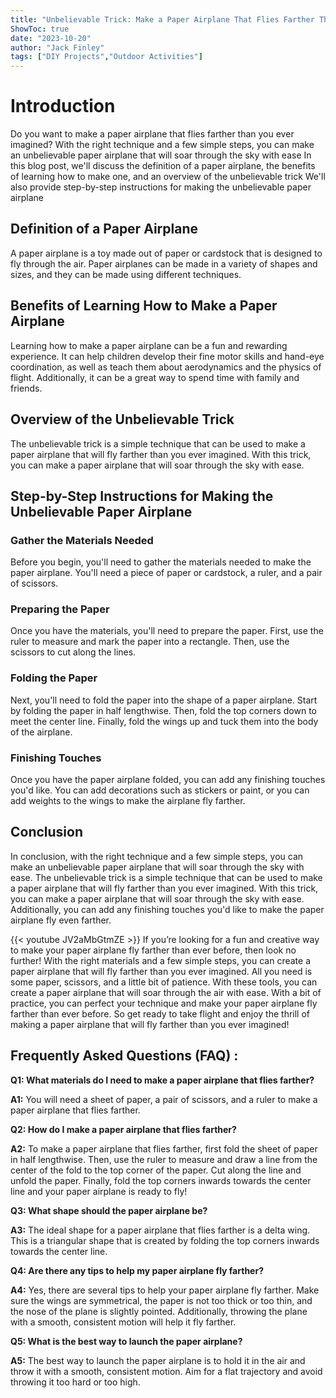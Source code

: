 ```yaml
---
title: "Unbelievable Trick: Make a Paper Airplane That Flies Farther Than You Ever Imagined!"
ShowToc: true 
date: "2023-10-20"
author: "Jack Finley" 
tags: ["DIY Projects","Outdoor Activities"]
---
```

# Introduction

Do you want to make a paper airplane that flies farther than you ever imagined? With the right technique and a few simple steps, you can make an unbelievable paper airplane that will soar through the sky with ease In this blog post, we'll discuss the definition of a paper airplane, the benefits of learning how to make one, and an overview of the unbelievable trick We'll also provide step-by-step instructions for making the unbelievable paper airplane

## Definition of a Paper Airplane

A paper airplane is a toy made out of paper or cardstock that is designed to fly through the air. Paper airplanes can be made in a variety of shapes and sizes, and they can be made using different techniques.

## Benefits of Learning How to Make a Paper Airplane

Learning how to make a paper airplane can be a fun and rewarding experience. It can help children develop their fine motor skills and hand-eye coordination, as well as teach them about aerodynamics and the physics of flight. Additionally, it can be a great way to spend time with family and friends.

## Overview of the Unbelievable Trick

The unbelievable trick is a simple technique that can be used to make a paper airplane that will fly farther than you ever imagined. With this trick, you can make a paper airplane that will soar through the sky with ease.

## Step-by-Step Instructions for Making the Unbelievable Paper Airplane

### Gather the Materials Needed

Before you begin, you'll need to gather the materials needed to make the paper airplane. You'll need a piece of paper or cardstock, a ruler, and a pair of scissors.

### Preparing the Paper

Once you have the materials, you'll need to prepare the paper. First, use the ruler to measure and mark the paper into a rectangle. Then, use the scissors to cut along the lines.

### Folding the Paper

Next, you'll need to fold the paper into the shape of a paper airplane. Start by folding the paper in half lengthwise. Then, fold the top corners down to meet the center line. Finally, fold the wings up and tuck them into the body of the airplane.

### Finishing Touches

Once you have the paper airplane folded, you can add any finishing touches you'd like. You can add decorations such as stickers or paint, or you can add weights to the wings to make the airplane fly farther.

## Conclusion

In conclusion, with the right technique and a few simple steps, you can make an unbelievable paper airplane that will soar through the sky with ease. The unbelievable trick is a simple technique that can be used to make a paper airplane that will fly farther than you ever imagined. With this trick, you can make a paper airplane that will soar through the sky with ease. Additionally, you can add any finishing touches you'd like to make the paper airplane fly even farther.

{{< youtube JV2aMbGtmZE >}} 
If you’re looking for a fun and creative way to make your paper airplane fly farther than ever before, then look no further! With the right materials and a few simple steps, you can create a paper airplane that will fly farther than you ever imagined. All you need is some paper, scissors, and a little bit of patience. With these tools, you can create a paper airplane that will soar through the air with ease. With a bit of practice, you can perfect your technique and make your paper airplane fly farther than ever before. So get ready to take flight and enjoy the thrill of making a paper airplane that will fly farther than you ever imagined!

## Frequently Asked Questions (FAQ) :
**Q1: What materials do I need to make a paper airplane that flies farther?**

**A1:** You will need a sheet of paper, a pair of scissors, and a ruler to make a paper airplane that flies farther.

**Q2: How do I make a paper airplane that flies farther?**

**A2:** To make a paper airplane that flies farther, first fold the sheet of paper in half lengthwise. Then, use the ruler to measure and draw a line from the center of the fold to the top corner of the paper. Cut along the line and unfold the paper. Finally, fold the top corners inwards towards the center line and your paper airplane is ready to fly!

**Q3: What shape should the paper airplane be?**

**A3:** The ideal shape for a paper airplane that flies farther is a delta wing. This is a triangular shape that is created by folding the top corners inwards towards the center line.

**Q4: Are there any tips to help my paper airplane fly farther?**

**A4:** Yes, there are several tips to help your paper airplane fly farther. Make sure the wings are symmetrical, the paper is not too thick or too thin, and the nose of the plane is slightly pointed. Additionally, throwing the plane with a smooth, consistent motion will help it fly farther.

**Q5: What is the best way to launch the paper airplane?**

**A5:** The best way to launch the paper airplane is to hold it in the air and throw it with a smooth, consistent motion. Aim for a flat trajectory and avoid throwing it too hard or too high.



